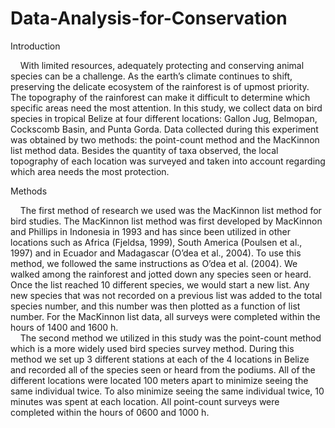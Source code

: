 # Data-Analysis-for-Conservation

Introduction   

&nbsp;&nbsp;&nbsp;&nbsp;With limited resources, adequately protecting and conserving animal species can be a challenge. As the earth’s climate continues to shift, preserving the delicate ecosystem of the rainforest is of upmost priority. The topography of the rainforest can make it difficult to determine which specific areas need the most attention.  In this study, we collect data on bird species in tropical Belize at four different locations: Gallon Jug, Belmopan, Cockscomb Basin, and Punta Gorda. Data collected during this experiment was obtained by two methods: the point-count method and the MacKinnon list method data. Besides the quantity of taxa observed, the local topography of each location was surveyed and taken into account regarding which area needs the most protection.   
	
Methods   

&nbsp;&nbsp;&nbsp;&nbsp;The first method of research we used was the MacKinnon list method for bird studies. The MacKinnon list method was first developed by MacKinnon and Phillips in Indonesia in 1993 and has since been utilized in other locations such as Africa (Fjeldsa, 1999), South America (Poulsen et al., 1997) and in Ecuador and Madagascar (O’dea et al., 2004). To use this method, we followed the same instructions as O’dea et al. (2004). We walked among the rainforest and jotted down any species seen or heard. Once the list reached 10 different species, we would start a new list. Any new species that was not recorded on a previous list was added to the total species number, and this number was then plotted as a function of list number. For the MacKinnon list data, all surveys were completed within the hours of 1400 and 1600 h.   
&nbsp;&nbsp;&nbsp;&nbsp;The second method we utilized in this study was the point-count method which is a more widely used bird species survey method. During this method we set up 3 different stations at each of the 4 locations in Belize and recorded all of the species seen or heard from the podiums. All of the different locations were located 100 meters apart to minimize seeing the same individual twice. To also minimize seeing the same individual twice, 10 minutes was spent at each location. All point-count surveys were completed within the hours of 0600 and 1000 h.   
